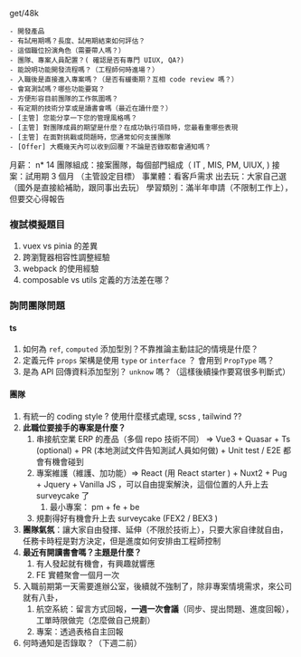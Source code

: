 
get/48k

```
- 開發產品
- 有試用期嗎？長度、試用期結束如何評估？
- 這個職位扮演角色（需要帶人嗎？）
- 團隊、專案人員配置？( 確認是否有專門 UIUX, QA?)
- 能說明功能開發流程嗎？（工程師何時進場？）
- 入職後是直接進入專案嗎？（是否有緩衝期？互相 code review 嗎？）
- 會寫測試嗎？哪些功能要寫？
- 方便形容目前團隊的工作氛圍嗎？
- 有定期的技術分享或是讀書會嗎（最近在讀什麼？）
- [主管] 您能分享一下您的管理風格嗎？
- [主管] 對團隊成員的期望是什麼？在成功執行項目時，您最看重哪些表現
- [主管] 在面對挑戰或問題時，您通常如何支援團隊
- [Offer] 大概幾天內可以收到回覆？不論是否錄取都會通知嗎？
```

月薪： n* 14
團隊組成：接案團隊，每個部門組成（ IT , MIS, PM, UIUX, )
接案：試用期 3 個月 （主管設定目標）
事業體：看客戶需求
出去玩：大家自己選（國外是直接給補助，跟同事出去玩）
學習類別：滿半年申請（不限制工作上），但要交心得報告


### 複試模擬題目
1. vuex vs pinia 的差異
2. 跨瀏覽器相容性調整經驗
3. webpack 的使用經驗
4. composable vs utils 定義的方法差在哪？


### 詢問團隊問題

#### ts
1. 如何為 `ref`, `computed` 添加型別？不靠推論主動註記的情境是什麼？
2. 定義元件 `props` 架構是使用 `type` or `interface` ？ 會用到 `PropType` 嗎？
3. 是為 API 回傳資料添加型別？ `unknow` 嗎？（這樣後續操作要寫很多判斷式）

#### 團隊
1. 有統一的 coding style ? 使用什麼樣式處理,  scss , tailwind ??
2. **此職位要接手的專案是什麼？**
	1. 串接航空業 ERP 的產品（多個 repo 技術不同） => Vue3  + Quasar + Ts (optional) + PR (本地測試文件告知測試人員如何做) + Unit test / E2E 都會有機會碰到
	2. 專案維護（維護、加功能）=> React (用 React starter ) + Nuxt2 + Pug + Jquery + Vanilla JS ，可以自由提案解決，這個位置的人升上去 surveycake 了
		1. 最小專案： pm + fe + be 
	3. 規劃得好有機會升上去 surveycake (FEX2 / BEX3 )
3. **團隊氣氛**：讓大家自由發揮、延伸（不限於技術上），只要大家自律就自由，任務卡時程是對方決定，但是進度如何安排由工程師控制
4. **最近有開讀書會嗎？主題是什麼？**
	1. 有人發起就有機會，有興趣就響應
	2. FE 實體聚會一個月一次
5. 入職前期第一天需要進辦公室，後續就不強制了，除非專案情境需求，來公司就有八卦，
	1. 航空系統：留言方式回報，**一週一次會議**（同步、提出問題、進度回報），工單時限做完（怎麼做自己規劃）
	2. 專案：透過表格自主回報
6. 何時通知是否錄取？（下週二前）


